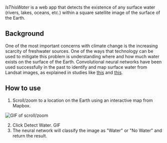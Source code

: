 _IsThisWater_ is a web app that detects the existence of any surface water (rivers, lakes, oceans, etc.) within a square satellite image of the surface of the Earth.


## Background

One of the most important concerns with climate change is the increasing scarcity of freshwater sources. One of the ways that technology can be used to mitigate this problem is understanding where and how much water exists on the surface of the Earth. Convolutional neural networks have been used successfully in the past to identify and map surface water from Landsat images, as explained in studies like <a href="https://www.tandfonline.com/doi/pdf/10.1080/17538947.2015.1026420?needAccess=true&">this</a> and <a href="http://live.ece.utexas.edu/publications/2017/isikdogan2017surface.pdf">this</a>.

## How to use
1. Scroll/zoom to a location on the Earth using an interactive map from Mapbox.

![GIF of scroll/zoom](sample.gif)

2. Click Detect Water.
GIF
3. The neural network will classify the image as "Water" or "No Water" and return the result. 
